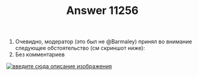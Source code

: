 ﻿---
title: "Answer 11256"
se.owner.user_id: 5648
se.owner.display_name: "Barmaley"
se.owner.link: "https://ru.meta.stackoverflow.com/users/5648/barmaley"
se.answer_id: 11256
se.question_id: 11254
se.post_type: answer
se.is_accepted: True
---
<ol>
<li>Очевидно, модератор (это был не @Barmaley) принял во внимание следующее обстоятельство (см скриншот ниже):</li>
<li>Без комментариев</li>
</ol>
<p><a href="https://i.stack.imgur.com/uX2mr.png" rel="nofollow noreferrer"><img src="https://i.stack.imgur.com/uX2mr.png" alt="введите сюда описание изображения" /></a></p>
